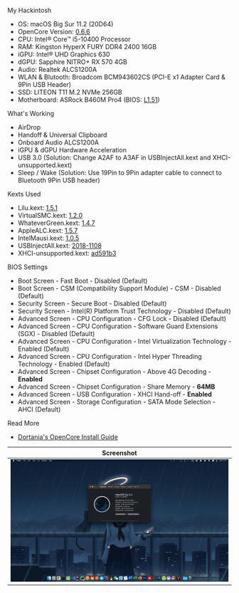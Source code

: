 My Hackintosh

- OS: macOS Big Sur 11.2 (20D64)
- OpenCore Version: [0.6.6](https://github.com/acidanthera/OpenCorePkg/releases/tag/0.6.6)
- CPU: Intel® Core™ i5-10400 Processor
- RAM: Kingston HyperX FURY DDR4 2400 16GB
- iGPU: Intel® UHD Graphics 630
- dGPU: Sapphire NITRO+ RX 570 4GB
- Audio: Realtek ALCS1200A
- WLAN & Blutooth: Broadcom BCM943602CS (PCI-E x1 Adapter Card & 9Pin USB Header)
- SSD: LITEON T11 M.2 NVMe 256GB
- Motherboard: ASRock B460M Pro4 (BIOS: [L1.51](https://www.asrock.com/mb/Intel/B460M%20Pro4/index.asp#BIOS))

What's Working

- AirDrop
- Handoff & Universal Clipboard
- Onboard Audio ALCS1200A
- iGPU & dGPU Hardware Acceleration
- USB 3.0 (Solution: Change A2AF to A3AF in USBInjectAll.kext and XHCI-unsupported.kext)
- Sleep / Wake (Solution:  Use 19Pin to 9Pin adapter cable to connect to Bluetooth 9Pin USB header)

Kexts Used

- Lilu.kext: [1.5.1](https://github.com/acidanthera/Lilu/releases/tag/1.5.1)
- VirtualSMC.kext: [1.2.0](https://github.com/acidanthera/VirtualSMC/releases/tag/1.2.0)
- WhateverGreen.kext: [1.4.7](https://github.com/acidanthera/WhateverGreen/releases/tag/1.4.7)
- AppleALC.kext: [1.5.7](https://github.com/acidanthera/AppleALC/releases/tag/1.5.7)
- IntelMausi.kext: [1.0.5](https://github.com/acidanthera/IntelMausi/releases/tag/1.0.5)
- USBInjectAll.kext: [2018-1108](https://bitbucket.org/RehabMan/os-x-usb-inject-all/downloads/)
- XHCI-unsupported.kext: [ad591b3](https://github.com/RehabMan/OS-X-USB-Inject-All/tree/ad591b348fb6f0d407c2de846585b9f92876d6d8/XHCI-unsupported.kext)

BIOS Settings

- Boot Screen - Fast Boot - Disabled (Default)
- Boot Screen - CSM (Compatibility Support Module) - CSM - Disabled (Default)
- Security Screen - Secure Boot - Disabled (Default)
- Security Screen - Intel(R) Platform Trust Technology - Disabled (Default)
- Advanced Screen - CPU Configuration - CFG Lock - Disabled (Default)
- Advanced Screen - CPU Configuration - Software Guard Extensions (SGX) - Disabled (Default)
- Advanced Screen - CPU Configuration - Intel Virtualization Technology - Enabled (Default)
- Advanced Screen - CPU Configuration - Intel Hyper Threading Technology - Enabled (Default)
- Advanced Screen - Chipset Configuration - Above 4G Decoding - **Enabled**
- Advanced Screen - Chipset Configuration - Share Memory - **64MB**
- Advanced Screen - USB Configuration - XHCI Hand-off - **Enabled**
- Advanced Screen - Storage Configuration - SATA Mode Selection - AHCI (Default)

Read More

- [Dortania's OpenCore Install Guide](https://dortania.github.io/OpenCore-Install-Guide/)

| Screenshot |
| :----------: |
| ![Desktop](Screenshot/Desktop.jpg) |

